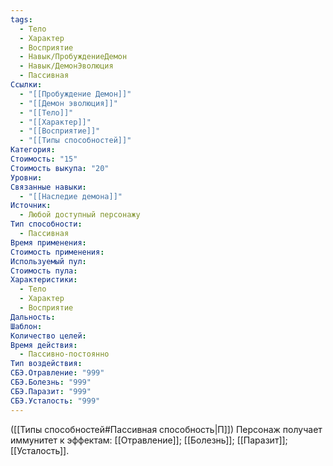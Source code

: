 ```yaml
---
tags:
  - Тело
  - Характер
  - Восприятие
  - Навык/ПробуждениеДемон
  - Навык/ДемонЭволюция
  - Пассивная
Ссылки:
  - "[[Пробуждение Демон]]"
  - "[[Демон эволюция]]"
  - "[[Тело]]"
  - "[[Характер]]"
  - "[[Восприятие]]"
  - "[[Типы способностей]]"
Категория: 
Стоимость: "15"
Стоимость выкупа: "20"
Уровни: 
Связанные навыки:
  - "[[Наследие демона]]"
Источник:
  - Любой доступный персонажу
Тип способности:
  - Пассивная
Время применения: 
Стоимость применения: 
Используемый пул: 
Стоимость пула: 
Характеристики:
  - Тело
  - Характер
  - Восприятие
Дальность: 
Шаблон: 
Количество целей: 
Время действия:
  - Пассивно-постоянно
Тип воздействия: 
СБЭ.Отравление: "999"
СБЭ.Болезнь: "999"
СБЭ.Паразит: "999"
СБЭ.Усталость: "999"
---
```

([[Типы способностей#Пассивная способность|П]]) Персонаж получает иммунитет к эффектам: [[Отравление]]; [[Болезнь]]; [[Паразит]]; [[Усталость]].